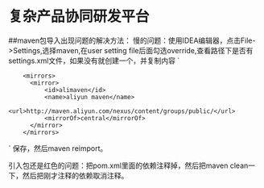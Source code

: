 # 复杂产品协同研发平台

##maven包导入出现问题的解决方法：
  慢的问题：使用IDEA编辑器，点击File->Settings,选择maven,在user setting file后面勾选override,查看路径下是否有settings.xml文件，如果没有就创建一个，并复制内容
`<settings xmlns="http://maven.apache.org/SETTINGS/1.0.0"
        xmlns:xsi="http://www.w3.org/2001/XMLSchema-instance"
        xsi:schemaLocation="http://maven.apache.org/SETTINGS/1.0.0
                            https://maven.apache.org/xsd/settings-1.0.0.xsd">
  
        <mirrors>
          <mirror>  
              <id>alimaven</id>  
              <name>aliyun maven</name>  
              <url>http://maven.aliyun.com/nexus/content/groups/public/</url>  
              <mirrorOf>central</mirrorOf>          
          </mirror>  
        </mirrors>
  </settings>`
  保存，然后maven reimport。
  
  引入包还是红色的问题：把pom.xml里面的依赖注释掉，然后把maven clean一下，然后把刚才注释的依赖取消注释。